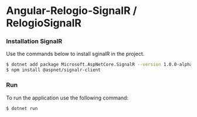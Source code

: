 # Angular-Relogio-SignalR / RelogioSignalR

### Installation SignalR


Use the commands below to install sginalR in the project.

```sh
$ dotnet add package Microsoft.AspNetCore.SignalR --version 1.0.0-alpha2-final
$ npm install @aspnet/signalr-client
```

### Run

To run the application use the following command:

```sh
$ dotnet run
```